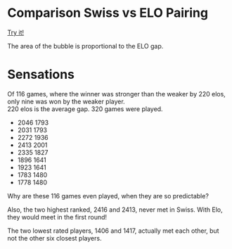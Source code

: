 # Comparison Swiss vs ELO Pairing

[Try it!](https://christernilsson.github.io/2024/027-BubbleChart)  

The area of the bubble is proportional to the ELO gap.  

# Sensations

Of 116 games, where the winner was stronger than the weaker by 220 elos, only nine was won by the weaker player.  
220 elos is the average gap. 320 games were played.

* 2046 1793  
* 2031 1793  
* 2272 1936  
* 2413 2001  
* 2335 1827  
* 1896 1641  
* 1923 1641  
* 1783 1480  
* 1778 1480  

Why are these 116 games even played, when they are so predictable?

Also, the two highest ranked, 2416 and 2413, never met in Swiss. With Elo, they would meet in the first round!

The two lowest rated players, 1406 and 1417, actually met each other, but not the other six closest players.
